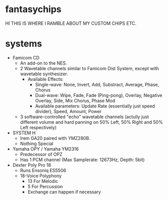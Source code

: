 # fantasychips
HI THIS IS WHERE I RAMBLE ABOUT MY CUSTOM CHIPS ETC.

# systems
 - Famicom CD
   - An add-on to the NES.
   - 2 Wavetable channels similar to Famicom Dist System, except with wavetable synthesizer.
     - Available Effects:
       - Single-wave: None, Invert, Add, Substract, Average, Phase, Chorus
       - Dual-wave: Wipe, Fade, Fade (Ping-pong), Overlay, Negative Overlay, Side, Mix Chorus, Phase Mod
       - Available parameters: Update Rate (essentially just speed divider), Speed, Amount, Power
   - 3 software-controlled "echo" wavetable channels (actully just different volume and hard panning on 50% Left, 50% Right and 50% Left respectively)
 - SYSTEM H
   - Irem GA20 paired with YMZ280B.
   - Nothing Special
 - Yamaha OPY / Yamaha YM2316
   - Predecessor of OPZ
   - Has 1 PCM channel (Max Samplerate: 12673Hz, Depth: 5bit)
 - Dexter Poly Pro 18
   - Runs Ensoniq ES5506
   - 18-Voice Polyphony
     - 13 For Melodic
     - 5 For Percussion
     - Exchange can happen if necessary
